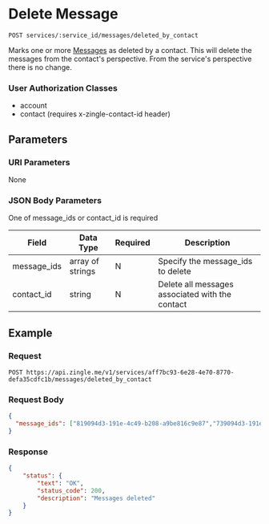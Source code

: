# Delete Message 

    POST services/:service_id/messages/deleted_by_contact
    
Marks one or more [Messages] as deleted by a contact. This will delete the messages from the contact's perspective.  From the service's perspective there is no change. 

### User Authorization Classes 
* account
* contact (requires x-zingle-contact-id header)

## Parameters
### URI Parameters
None
### JSON Body Parameters
One of message_ids or contact_id is required

Field | Data Type | Required | Description
--- | --- | --- | ---
message_ids | array of strings | N | Specify the message_ids to delete
contact_id | string | N | Delete all messages associated with the contact

## Example
### Request

    POST https://api.zingle.me/v1/services/aff7bc93-6e28-4e70-8770-defa35cdfc1b/messages/deleted_by_contact
### Request Body 
```json
{
  "message_ids": ["819094d3-191e-4c49-b208-a9be816c9e87","739094d3-191e-4c49-b208-a9be816c39b0"]
}
```
### Response
``` json
{
    "status": {
        "text": "OK",
        "status_code": 200,
        "description": "Messages deleted"
    }
}
```
[Messages]: README.md
